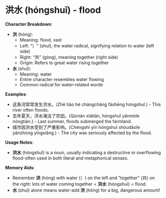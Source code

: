 # **洪水 (hóngshuǐ) - flood**

**Character Breakdown**:  
- **洪** (hóng):
  - Meaning: flood, vast
  - Left: “氵” (shuǐ), the water radical, signifying relation to water (left side)
  - Right: “共” (gòng), meaning together (right side)
  - Origin: Refers to great water rising together  
- **水** (shuǐ):
  - Meaning: water
  - Entire character resembles water flowing
  - Common radical for water-related words

**Examples**:  
- 这条河常常发生洪水。(Zhè tiáo hé chángcháng fāshēng hóngshuǐ.) - This river often floods.  
- 去年夏天，洪水淹没了农田。(Qùnián xiàtiān, hóngshuǐ yānmòle nóngtián.) - Last summer, floods submerged the farmland.  
- 城市因洪水受到了严重影响。(Chéngshì yīn hóngshuǐ shòudàole yánzhòng yǐngxiǎng.) - The city was seriously affected by the flood.

**Usage Notes**:  
- **洪水** (hóngshuǐ) is a noun, usually indicating a destructive or overflowing flood-often used in both literal and metaphorical senses.

**Memory Aids**:  
- Remember **洪** (hóng) with water (氵) on the left and "together" (共) on the right: lots of water coming together = **洪水** (hóngshuǐ) = flood.  
- **水** (shuǐ) alone means water-add **洪** (hóng) for a big, dangerous amount!